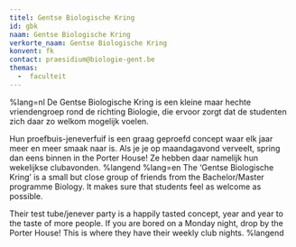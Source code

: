 ```yaml
---
titel: Gentse Biologische Kring
id: gbk
naam: Gentse Biologische Kring
verkorte_naam: Gentse Biologische Kring
konvent: fk
contact: praesidium@biologie-gent.be
themas:
  -  faculteit
---
```


%lang=nl 
De Gentse Biologische Kring is een kleine maar hechte vriendengroep rond de richting Biologie, die ervoor zorgt dat de studenten zich daar zo welkom mogelijk voelen.

Hun proefbuis-jeneverfuif is een graag geproefd concept waar elk jaar meer en meer smaak naar is. Als je je op maandagavond verveelt, spring dan eens binnen in the Porter House! Ze hebben daar namelijk hun wekelijkse clubavonden. 
%langend 
%lang=en 
The ‘Gentse Biologische Kring’ is a small but close group of friends from the Bachelor/Master programme Biology. It makes sure that students feel as welcome as possible. 

Their test tube/jenever party is a happily tasted concept, year and year to the taste of more people. If you are bored on a Monday night, drop by the Porter House! This is where they have their weekly club nights. 
%langend

